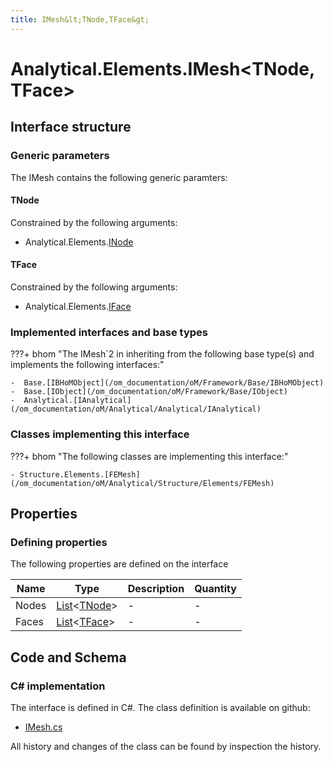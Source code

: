 ```yaml
---
title: IMesh&lt;TNode,TFace&gt;
---
```


# Analytical.Elements.IMesh&lt;TNode,TFace&gt;



## Interface structure

### Generic parameters

The IMesh contains the following generic paramters:

#### TNode

Constrained by the following arguments:

- Analytical.Elements.[INode](/om_documentation/oM/Analytical/Analytical/Elements/INode)

#### TFace

Constrained by the following arguments:

- Analytical.Elements.[IFace](/om_documentation/oM/Analytical/Analytical/Elements/IFace)

### Implemented interfaces and base types

???+ bhom "The IMesh`2 in inheriting from the following base type(s) and implements the following interfaces:"

    -  Base.[IBHoMObject](/om_documentation/oM/Framework/Base/IBHoMObject)
    -  Base.[IObject](/om_documentation/oM/Framework/Base/IObject)
    -  Analytical.[IAnalytical](/om_documentation/oM/Analytical/Analytical/IAnalytical)


### Classes implementing this interface

???+ bhom "The following classes are implementing this interface:"

    - Structure.Elements.[FEMesh](/om_documentation/oM/Analytical/Structure/Elements/FEMesh)


## Properties



### Defining properties

The following properties are defined on the interface

| Name             | Type             | Description      | Quantity         |
|------------------|------------------|------------------|------------------|
| Nodes | [List](https://learn.microsoft.com/en-us/dotnet/api/System.Collections.Generic.List-1?view=netstandard-2.0)&lt;[TNode](#tnode)&gt; | - | - |
| Faces | [List](https://learn.microsoft.com/en-us/dotnet/api/System.Collections.Generic.List-1?view=netstandard-2.0)&lt;[TFace](#tface)&gt; | - | - |


## Code and Schema

### C# implementation

The interface is defined in C#. The class definition is available on github:

- [IMesh.cs](https://github.com/BHoM/BHoM/blob/develop/Analytical_oM/Elements\IMesh.cs)

All history and changes of the class can be found by inspection the history.
